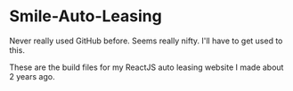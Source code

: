 # Smile-Auto-Leasing

Never really used GitHub before. Seems really nifty. I'll have to get used to this.

These are the build files for my ReactJS auto leasing website I made about 2 years ago.

